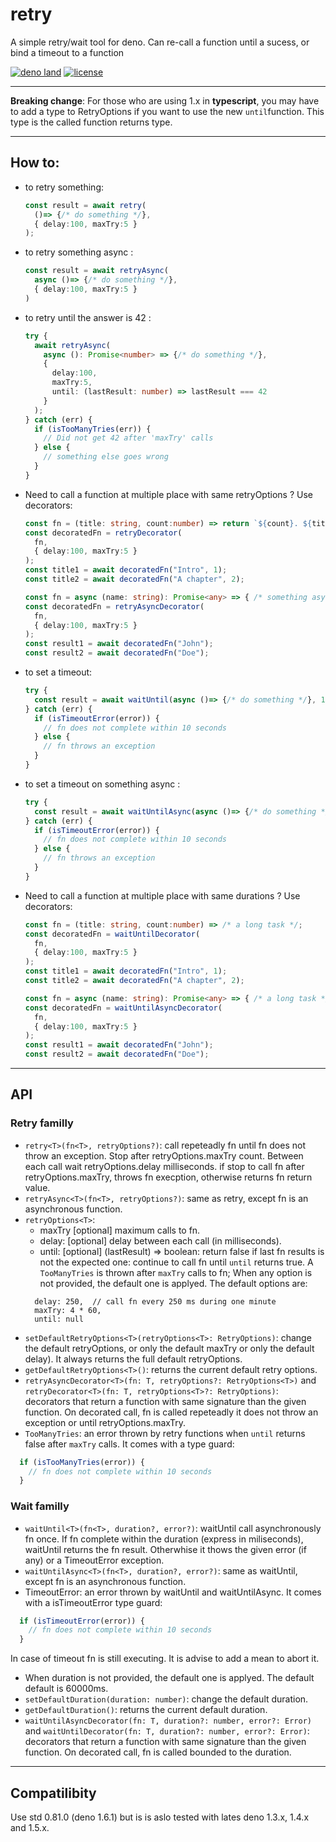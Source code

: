 # retry
A simple retry/wait tool for deno. 
Can re-call a function until a sucess, or bind a timeout to a function 

[![deno land](http://img.shields.io/badge/available%20on-deno.land/x-lightgrey.svg?logo=deno&labelColor=black)](https://deno.land/x/retry) 
[![license](https://img.shields.io/badge/license-MIT-green)](https://github.com/franckLdx/retry/blob/master/LICENSE) 


---
__Breaking change__: For those who are using 1.x in __typescript__, you may have to add a type to RetryOptions if you want to use
the new `until`function. This type is the called function returns type.

---


## How to:
* to retry something: 
  ```typescript
  const result = await retry(
    ()=> {/* do something */}, 
    { delay:100, maxTry:5 }
  );
  ```
* to retry something async : 
  ```typescript
  const result = await retryAsync(
    async ()=> {/* do something */}, 
    { delay:100, maxTry:5 }
  )
  ```
* to retry until the answer is 42 : 
  ```typescript
  try {
    await retryAsync(
      async (): Promise<number> => {/* do something */}, 
      { 
        delay:100, 
        maxTry:5, 
        until: (lastResult: number) => lastResult === 42 
      }
    );
  } catch (err) {
    if (isTooManyTries(err)) {
      // Did not get 42 after 'maxTry' calls
    } else {
      // something else goes wrong 
    }
  }
  ```
* Need to call a function at multiple place with same retryOptions ? Use decorators:
  ```typescript
  const fn = (title: string, count:number) => return `${count}. ${title}`; 
  const decoratedFn = retryDecorator(
    fn, 
    { delay:100, maxTry:5 }
  );
  const title1 = await decoratedFn("Intro", 1);
  const title2 = await decoratedFn("A chapter", 2);

  const fn = async (name: string): Promise<any> => { /* something async */ }; 
  const decoratedFn = retryAsyncDecorator(
    fn, 
    { delay:100, maxTry:5 }
  );
  const result1 = await decoratedFn("John");
  const result2 = await decoratedFn("Doe");
  ```
* to set a timeout: 
  ```typescript
  try {
    const result = await waitUntil(async ()=> {/* do something */}, 10000);
  } catch (err) {
    if (isTimeoutError(error)) {
      // fn does not complete within 10 seconds
    } else {
      // fn throws an exception
    }
  }
  ```
* to set a timeout on something async : 
  ```typescript
  try {
    const result = await waitUntilAsync(async ()=> {/* do something */}, 10000);
  } catch (err) {
    if (isTimeoutError(error)) {
      // fn does not complete within 10 seconds
    } else {
      // fn throws an exception
    }
  }
  ```
* Need to call a function at multiple place with same durations ? Use decorators:
  ```typescript
  const fn = (title: string, count:number) => /* a long task */; 
  const decoratedFn = waitUntilDecorator(
    fn, 
    { delay:100, maxTry:5 }
  );
  const title1 = await decoratedFn("Intro", 1);
  const title2 = await decoratedFn("A chapter", 2);

  const fn = async (name: string): Promise<any> => { /* a long task */ }; 
  const decoratedFn = waitUntilAsyncDecorator(
    fn, 
    { delay:100, maxTry:5 }
  );
  const result1 = await decoratedFn("John");
  const result2 = await decoratedFn("Doe");
  ```
___
## API
### Retry familly
* `retry<T>(fn<T>, retryOptions?)`: call repeteadly fn until fn does not throw an exception. Stop after retryOptions.maxTry count. Between each call wait retryOptions.delay milliseconds.
if stop to call fn after retryOptions.maxTry, throws fn execption, otherwise returns fn return value.
* `retryAsync<T>(fn<T>, retryOptions?)`: same as retry, except fn is an asynchronous function.
* `retryOptions<T>`:
  - maxTry [optional] maximum calls to fn.
  - delay: [optional] delay between each call (in milliseconds).
  - until: [optional] (lastResult) => boolean: return false if last fn results is not the expected one: continue to call fn until `until` returns true. A `TooManyTries` is thrown after `maxTry` calls to fn;
  When any option is not provided, the default one is applyed. The default options are:
  ```
    delay: 250,  // call fn every 250 ms during one minute 
    maxTry: 4 * 60, 
    until: null
  ```
* `setDefaultRetryOptions<T>(retryOptions<T>: RetryOptions)`: change the default retryOptions, or only the default maxTry or only the default delay). It always returns the full default retryOptions.
* `getDefaultRetryOptions<T>()`: returns the current default retry options.
* `retryAsyncDecorator<T>(fn: T, retryOptions?: RetryOptions<T>)` and  `retryDecorator<T>(fn: T, retryOptions<T>?: RetryOptions)`: decorators that return a function with same signature than the given function. On decorated call, fn is called repeteadly it does not throw an exception or until retryOptions.maxTry.
* `TooManyTries`: an error thrown by retry functions when `until` returns false after `maxTry` calls. It comes with a type guard: 
```typescript
  if (isTooManyTries(error)) {
    // fn does not complete within 10 seconds
  }
````
### Wait familly
* `waitUntil<T>(fn<T>, duration?, error?)`: waitUntil call asynchronously fn once. If fn complete within the duration (express in miliseconds), waitUntil returns the fn result. Otherwhise it thows the given error (if any) or a TimeoutError exception.
* `waitUntilAsync<T>(fn<T>, duration?, error?)`: same as waitUntil, except fn is an asynchronous function.
* TimeoutError: an error thrown by waitUntil and waitUntilAsync. It comes with a isTimeoutError type guard:
```typescript
  if (isTimeoutError(error)) {
    // fn does not complete within 10 seconds
  }
```
In case of timeout fn is still executing. It is advise to add a mean to abort it.
* When duration is not provided, the default one is applyed. The default default is 60000ms.
* `setDefaultDuration(duration: number)`: change the default duration.
* `getDefaultDuration()`: returns the current default duration.
* `waitUntilAsyncDecorator(fn: T, duration?: number, error?: Error)` and `waitUntilDecorator(fn: T, duration?: number, error?: Error)`: decorators that return a function with same signature than the given function. On decorated call, fn is called bounded to the duration.

---
## Compatilibity
Use std 0.81.0 (deno 1.6.1) but is is aslo tested with lates deno 1.3.x, 1.4.x and 1.5.x.